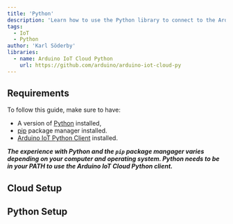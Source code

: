 ```yaml
---
title: 'Python'
description: 'Learn how to use the Python library to connect to the Arduino IoT Cloud.'
tags: 
  - IoT
  - Python
author: 'Karl Söderby'
libraries: 
  - name: Arduino IoT Cloud Python
    url: https://github.com/arduino/arduino-iot-cloud-py
---
```


## Requirements

To follow this guide, make sure to have:

- A version of [Python](https://www.python.org/downloads/) installed,
- [pip](https://packaging.python.org/en/latest/tutorials/installing-packages/) package manager installed.
- [Arduino IoT Python Client](https://pypi.org/project/arduino-iot-client/) installed.

***The experience with Python and the `pip` package mangager varies depending on your computer and operating system. Python needs to be in your PATH to use the Arduino IoT Cloud Python client.***

## Cloud Setup

## Python Setup
